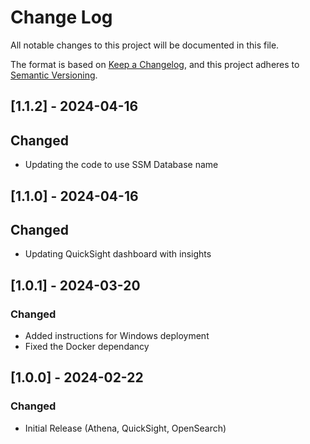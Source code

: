 # Change Log
All notable changes to this project will be documented in this file.

The format is based on [Keep a Changelog](https://keepachangelog.com/en/1.0.0/),
and this project adheres to [Semantic Versioning](https://semver.org/spec/v2.0.0.html).

## [1.1.2] - 2024-04-16

## Changed
- Updating the code to use SSM Database name

## [1.1.0] - 2024-04-16

## Changed
- Updating QuickSight dashboard with insights

## [1.0.1] - 2024-03-20

### Changed
- Added instructions for Windows deployment
- Fixed the Docker dependancy 

## [1.0.0] - 2024-02-22

### Changed
- Initial Release (Athena, QuickSight, OpenSearch)


